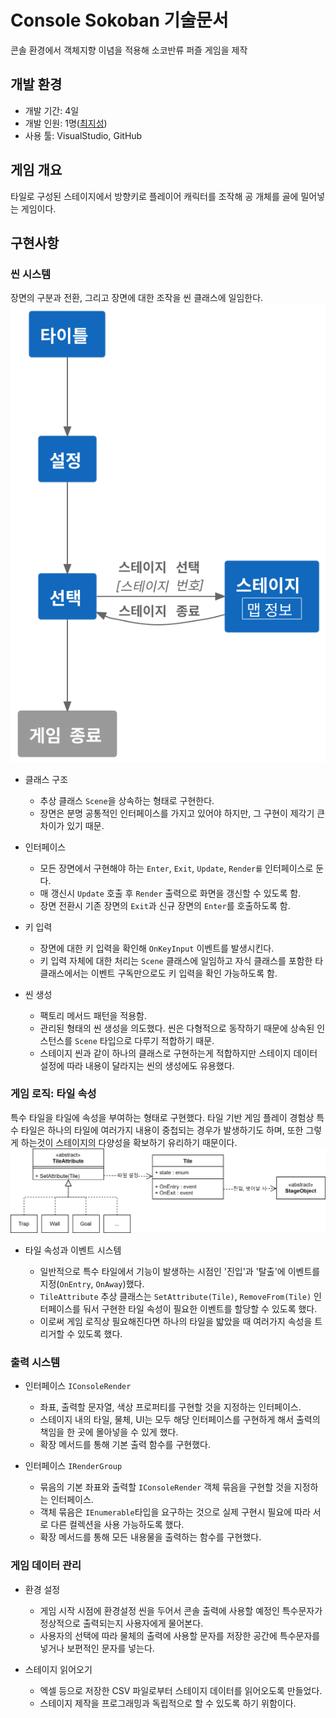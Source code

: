 # Console Sokoban 기술문서

콘솔 환경에서 객체지향 이념을 적용해 소코반류 퍼즐 게임을 제작

## 개발 환경

* 개발 기간: 4일
* 개발 인원: 1명([최지성](https://github.com/rhtmxm17))
* 사용 툴: VisualStudio, GitHub

## 게임 개요

타일로 구성된 스테이지에서 방향키로 플레이어 캐릭터를 조작해 공 개체를 골에 밀어넣는 게임이다.

## 구현사항

### 씬 시스템

장면의 구분과 전환, 그리고 장면에 대한 조작을 씬 클래스에 일임한다.
![sceneDiagram](./sceneDiagram.svg)

* 클래스 구조

  * 추상 클래스 `Scene`을 상속하는 형태로 구현한다.
  * 장면은 분명 공통적인 인터페이스를 가지고 있어야 하지만, 그 구현이 제각기 큰 차이가 있기 때문.

* 인터페이스

  * 모든 장면에서 구현해야 하는 `Enter`, `Exit`, `Update`, `Render를` 인터페이스로 둔다.
  * 매 갱신시 `Update` 호출 후 `Render` 출력으로 화면을 갱신할 수 있도록 함.
  * 장면 전환시 기존 장면의 `Exit`과 신규 장면의 `Enter`를 호출하도록 함.

* 키 입력

  * 장면에 대한 키 입력을 확인해 `OnKeyInput` 이벤트를 발생시킨다.
  * 키 입력 자체에 대한 처리는 `Scene` 클래스에 일임하고 자식 클래스를 포함한 타 클래스에서는 이벤트 구독만으로도 키 입력을 확인 가능하도록 함.

* 씬 생성

  * 팩토리 메서드 패턴을 적용함.
  * 관리된 형태의 씬 생성을 의도했다. 씬은 다형적으로 동작하기 때문에 상속된 인스턴스를 `Scene` 타입으로 다루기 적합하기 때문.
  * 스테이지 씬과 같이 하나의 클래스로 구현하는게 적합하지만 스테이지 데이터 설정에 따라 내용이 달라지는 씬의 생성에도 유용했다.

### 게임 로직: 타일 속성

특수 타일을 타일에 속성을 부여하는 형태로 구현했다. 타일 기반 게임 플레이 경험상 특수 타일은 하나의 타일에 여러가지 내용이 중첩되는 경우가 발생하기도 하며, 또한 그렇게 하는것이 스테이지의 다양성을 확보하기 유리하기 때문이다.
![tileDiagram](./tileDiagram.svg)

* 타일 속성과 이벤트 시스템

  * 일반적으로 특수 타일에서 기능이 발생하는 시점인 '진입'과 '탈출'에 이벤트를 지정(`OnEntry`, `OnAway`)했다.
  * `TileAttribute` 추상 클래스는 `SetAttribute(Tile)`, `RemoveFrom(Tile)` 인터페이스를 둬서 구현한 타일 속성이 필요한 이벤트를 할당할 수 있도록 했다.
  * 이로써 게임 로직상 필요해진다면 하나의 타일을 밟았을 때 여러가지 속성을 트리거할 수 있도록 했다.

### 출력 시스템

* 인터페이스 `IConsoleRender`

  * 좌표, 출력할 문자열, 색상 프로퍼티를 구현할 것을 지정하는 인터페이스.
  * 스테이지 내의 타일, 물체, UI는 모두 해당 인터페이스를 구현하게 해서 출력의 책임을 한 곳에 몰아넣을 수 있게 했다.
  * 확장 메서드를 통해 기본 출력 함수를 구현했다.

* 인터페이스 `IRenderGroup`

  * 묶음의 기본 좌표와 출력할 `IConsoleRender` 객체 묶음을 구현할 것을 지정하는 인터페이스.
  * 객체 묶음은 `IEnumerable`타입을 요구하는 것으로 실제 구현시 필요에 따라 서로 다른 컬렉션을 사용 가능하도록 했다.
  * 확장 메서드를 통해 모든 내용물을 출력하는 함수를 구현했다.

### 게임 데이터 관리

* 환경 설정

  * 게임 시작 시점에 환경설정 씬을 두어서 콘솔 출력에 사용할 예정인 특수문자가 정상적으로 출력되는지 사용자에게 물어본다.
  * 사용자의 선택에 따라 물체의 출력에 사용할 문자를 저장한 공간에 특수문자를 넣거나 보편적인 문자를 넣는다.

* 스테이지 읽어오기

  * 엑셀 등으로 저장한 CSV 파일로부터 스테이지 데이터를 읽어오도록 만들었다.
  * 스테이지 제작을 프로그래밍과 독립적으로 할 수 있도록 하기 위함이다.
